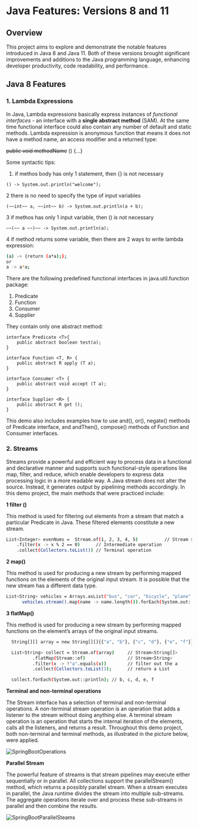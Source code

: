 # Java Features: Versions 8 and 11


## Overview
This project aims to explore and demonstrate the notable features introduced in Java 8 and Java 11. Both of these versions brought significant improvements and additions to the Java programming language, enhancing developer productivity, code readability, and performance.

## Java 8 Features

### 1. Lambda Expressions
In Java, Lambda expressions basically express instances of *functional interfaces* - an interface with a **single abstract method** (SAM). At the same time functional interface could also contain any number of default and static methods. 
Lambda expression is anonymous function that means it does not have a method name, an access modifier and a returned type:

 ~~public void methodName~~ () {…}

Some syntactic tips:
1. if methos body has only 1 statement, then {} is not necessary

```
() -> System.out.println("welcome");
```

2 there is no need to specify the type of input variables
```
(~~int~~ a, ~~int~~ b) -> System.out.println(a + b);
```

3 if methos has only 1 input variable, then () is not necessary

```
~~(~~ a ~~)~~ -> System.out.println(a);
```
4 if method returns some variable, then there are 2 ways to write lambda expression:

```bash
(a)	-> {return (a*a);};
or
a -> a*a;
```

There are the following predefined functional interfaces in java.util.function package:
1.	Predicate
2.	Function
3.	Consumer
4.	Supplier

They contain only one abstract method:

```
interface Predicate <T>{
	public abstract boolean test(a);
}

interface Function <T, R> {
	public abstract R apply (T a);
}

interface Consumer <T> {
	public abstract void accept (T a);
}

interface Supplier <R> {
	public abstract R get ();
}

```

This demo also includes examples how to use and(), or(), negate() methods of Predicate interface, and andThen(), compose() methods of Function and Consumer interfaces.

### 2. Streams

Streams provide a powerful and efficient way to process data in a functional and declarative manner and supports such functional-style operations like map, filter, and reduce, which enable developers to express data processing logic in a more readable way. A Java stream does not alter the source. Instead, it generates output by pipelining methods accordingly. 
In this demo project, the main methods that were practiced include:

**1 filter ()**

This method is used for filtering out elements from a stream that match a particular Predicate in Java. These filtered elements constitute a new stream.

```bash
List<Integer> evenNums =  Stream.of(1, 2, 3, 4, 5)          // Stream source
    .filter(x -> x % 2 == 0)      // Intermediate operation
    .collect(Collectors.toList()) // Terminal operation
```

**2 map()**

This method is used for producing a new stream by performing mapped functions on the elements of the original input stream. It is possible that the new stream has a different data type.

```bash
List<String> vehicles = Arrays.asList("bus", "car", "bicycle", "plane", "train");
      vehicles.stream().map(name -> name.length()).forEach(System.out::println); // 3, 3, 7, 5, 5
```

**3 flatMap()**

This method is used for producing a new stream by performing mapped functions on the element’s arrays of the original input streams. 

```bash
  String[][] array = new String[][]{{"a", "b"}, {"c", "d"}, {"e", "f"}};

  List<String> collect = Stream.of(array)     // Stream<String[]>
          .flatMap(Stream::of)                // Stream<String>
          .filter(x -> !"a".equals(x))        // filter out the a
          .collect(Collectors.toList());      // return a List

  collect.forEach(System.out::println); // b, c, d, e, f
```

**Terminal and non-terminal operations**

The Stream interface has a selection of terminal and non-terminal operations. A non-terminal stream operation is an operation that adds a listener to the stream without doing anything else. A terminal stream operation is an operation that starts the internal iteration of the elements, calls all the listeners, and returns a result. Throughout this demo project, both non-terminal and terminal methods, as illustrated in the picture below, were applied.

![SpringBootOperations](https://github.com/juzyz/JavaFeatures/assets/96008515/068f8574-559d-4b64-a45f-74291529acbc)


**Parallel Stream**

The powerful feature of streams is that stream pipelines may execute either sequentially or in parallel. All collections support the parallelStream() method, which returns a possibly parallel stream. 
When a stream executes in parallel, the Java runtime divides the stream into multiple sub-streams. The aggregate operations iterate over and process these sub-streams in parallel and then combine the results.

![SpringBootParallelSteams](https://github.com/juzyz/JavaFeatures/assets/96008515/26235e49-0632-4d81-a212-0fd35600dc1c)

